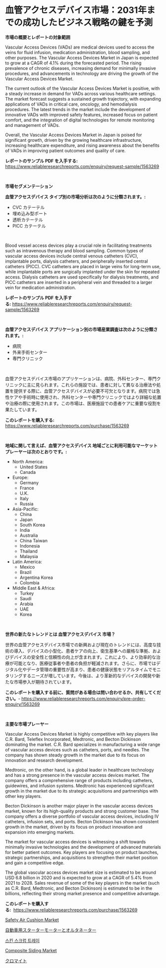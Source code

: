 <p><h1>血管アクセスデバイス市場：2031年までの成功したビジネス戦略の鍵を予測</h1></p><p><strong>市場の概要とレポートの対象範囲</strong></p>
<p><p>Vascular Access Devices (VADs) are medical devices used to access the veins for fluid infusion, medication administration, blood sampling, and other purposes. The Vascular Access Devices Market in Japan is expected to grow at a CAGR of 4.1% during the forecasted period. The rising prevalence of chronic diseases, increasing demand for minimally invasive procedures, and advancements in technology are driving the growth of the Vascular Access Devices Market.</p><p>The current outlook of the Vascular Access Devices Market is positive, with a steady increase in demand for VADs across various healthcare settings. The market forecast suggests a sustained growth trajectory, with expanding applications of VADs in critical care, oncology, and hemodialysis procedures. The latest trends in the market include the development of innovative VADs with improved safety features, increased focus on patient comfort, and the integration of digital technologies for remote monitoring and management of VADs.</p><p>Overall, the Vascular Access Devices Market in Japan is poised for significant growth, driven by the growing healthcare infrastructure, increasing healthcare expenditure, and rising awareness about the benefits of VADs in improving patient outcomes and quality of care.</p></p>
<p><strong>レポートのサンプル PDF を入手する:</strong> <a href="https://www.reliableresearchreports.com/enquiry/request-sample/1563269">https://www.reliableresearchreports.com/enquiry/request-sample/1563269</a></p>
<p>&nbsp;</p>
<p><strong>市場セグメンテーション</strong></p>
<p><strong>血管アクセスデバイス タイプ別の市場分析は次のように分類されます。:</strong></p>
<p><ul><li>CVC カテーテル</li><li>埋め込み型ポート</li><li>透析カテーテル</li><li>PICC カテーテル</li></ul></p>
<p>&nbsp;</p>
<p><p>Blood vessel access devices play a crucial role in facilitating treatments such as intravenous therapy and blood sampling. Common types of vascular access devices include central venous catheters (CVC), implantable ports, dialysis catheters, and peripherally inserted central catheters (PICC). CVC catheters are placed in large veins for long-term use, while implantable ports are surgically implanted under the skin for repeated access. Dialysis catheters are used specifically for dialysis treatments, and PICC catheters are inserted in a peripheral vein and threaded to a larger vein for medication administration.</p></p>
<p><strong>レポートのサンプル PDF を入手する:</strong>&nbsp;<a href="https://www.reliableresearchreports.com/enquiry/request-sample/1563269">https://www.reliableresearchreports.com/enquiry/request-sample/1563269</a></p>
<p>&nbsp;</p>
<p><strong> 血管アクセスデバイス アプリケーション別の市場産業調査は次のように分類されます。:</strong></p>
<p><ul><li>病院</li><li>外来手術センター</li><li>専門クリニック</li></ul></p>
<p>&nbsp;</p>
<p><p>血管アクセスデバイス市場のアプリケーションは、病院、外科センター、専門クリニックに主に見られます。これらの施設では、患者に対して異なる治療法や処置を提供する際に、血管アクセスデバイスが必要不可欠となります。病院では急性ケアや手術時に使用され、外科センターや専門クリニックではより詳細な処置や治療の際に使用されます。この市場は、医療施設での患者ケアに重要な役割を果たしています。</p></p>
<p><strong>このレポートを購入する:</strong>&nbsp; <a href="https://www.reliableresearchreports.com/purchase/1563269">https://www.reliableresearchreports.com/purchase/1563269</a></p>
<p>&nbsp;</p>
<p><strong>地域に関して言えば、血管アクセスデバイス 地域ごとに利用可能なマーケットプレーヤーは次のとおりです。:</strong></p>
<p><ul>
    <li>
        North America:
        <ul>
            <li>United States</li>
            <li>Canada</li>
        </ul>
    </li>
    <li>
        Europe:
        <ul>
            <li>Germany</li>
            <li>France</li>
            <li>U.K.</li>
            <li>Italy</li>
            <li>Russia</li>
        </ul>
    </li>
    <li>
        Asia-Pacific:
        <ul>
            <li>China</li>
            <li>Japan</li>
            <li>South Korea</li>
            <li>India</li>
            <li>Australia</li>
            <li>China Taiwan</li>
            <li>Indonesia</li>
            <li>Thailand</li>
            <li>Malaysia</li>
        </ul>
    </li>
    <li>
        Latin America:
        <ul>
            <li>Mexico</li>
            <li>Brazil</li>
            <li>Argentina Korea</li>
            <li>Colombia</li>
        </ul>
    </li>
    <li>
        Middle East & Africa:
        <ul>
            <li>Turkey</li>
            <li>Saudi</li>
            <li>Arabia</li>
            <li>UAE</li>
            <li>Korea</li>
        </ul>
    </li>
    </ul></p>
<p>&nbsp;</p>
<p><strong>世界の新たなトレンドとは 血管アクセスデバイス 市場？</strong></p>
<p><p>世界の血管アクセスデバイス市場での新興および現在のトレンドには、高度な技術の導入、デバイスの小型化、患者ケアの向上、衛生基準への厳格な準拠、およびデバイスの安全性と信頼性の向上が含まれます。これにより、より効率的な治療が可能となり、医療従事者や患者の負担が軽減されます。さらに、市場ではデジタル化やデータ管理の重要性が高まり、患者の健康状態をリアルタイムでモニタリングするニーズが増しています。今後は、より革新的なデバイスの開発や新たな市場参入が期待されています。</p></p>
<p><strong>このレポートを購入する前に、質問がある場合は問い合わせるか、共有してください。</strong>- <a href="https://www.reliableresearchreports.com/enquiry/pre-order-enquiry/1563269">https://www.reliableresearchreports.com/enquiry/pre-order-enquiry/1563269</a></p>
<p>&nbsp;</p>
<p><strong>主要な市場プレーヤー</strong></p>
<p><p>Vascular Access Devices Market is highly competitive with key players like C.R. Bard, Teleflex Incorporated, Medtronic, and Becton Dickinson dominating the market. C.R. Bard specializes in manufacturing a wide range of vascular access devices such as catheters, ports, and needles. The company has shown steady growth in the market due to its focus on innovation and research development.</p><p>Medtronic, on the other hand, is a global leader in healthcare technology and has a strong presence in the vascular access devices market. The company offers a comprehensive range of products including catheters, guidewires, and infusion systems. Medtronic has experienced significant growth in the market due to its strategic acquisitions and partnerships with other key players.</p><p>Becton Dickinson is another major player in the vascular access devices market, known for its high-quality products and strong customer base. The company offers a diverse portfolio of vascular access devices, including IV catheters, infusion sets, and ports. Becton Dickinson has shown consistent growth in the market, driven by its focus on product innovation and expansion into emerging markets.</p><p>The market for vascular access devices is witnessing a shift towards minimally invasive technologies and the development of advanced materials for better patient outcomes. Key players are focusing on product launches, strategic partnerships, and acquisitions to strengthen their market position and gain a competitive edge.</p><p>The global vascular access devices market size is estimated to be around USD 6.8 billion in 2020 and is expected to grow at a CAGR of 5.4% from 2021 to 2028. Sales revenue of some of the key players in the market (such as C.R. Bard, Medtronic, and Becton Dickinson) is estimated to be in the billions, reflecting their strong market presence and competitive advantage.</p></p>
<p><strong>このレポートを購入する:</strong>&nbsp;&nbsp;<a href="https://www.reliableresearchreports.com/purchase/1563269">https://www.reliableresearchreports.com/purchase/1563269</a></p>
<p><p><a href="https://github.com/CliffMedina6/Market-Research-Report-List-4/blob/main/safety-air-cushion-market.md">Safety Air Cushion Market</a></p><p><a href="https://github.com/mreklxf44233/Market-Research-Report-List-1/blob/main/53729975150.md">自動車用スターターモーターとオルタネーター</a></p><p><a href="https://github.com/oajzkywllm460/Market-Research-Report-List-1/blob/main/75563354723.md">스킨 스크럽 트레이</a></p><p><a href="https://github.com/provorikovar/Market-Research-Report-List-3/blob/main/composite-siding-market.md">Composite Siding Market</a></p><p><a href="https://github.com/cbigkbh02719/Market-Research-Report-List-1/blob/main/96024215151.md">クロマイト</a></p></p>